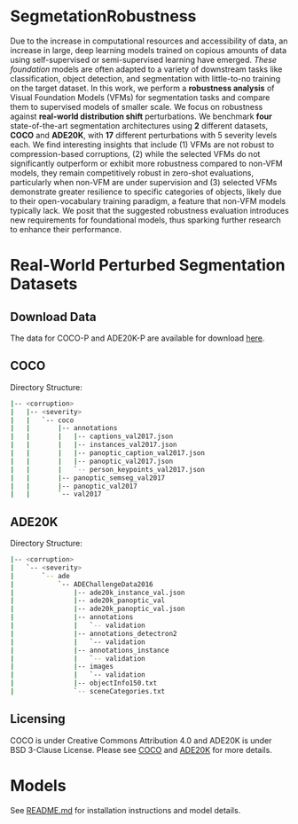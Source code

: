 # SegmetationRobustness
Due to the increase in computational resources and accessibility of data, an increase in large, deep learning models trained on copious amounts of data using self-supervised or semi-supervised learning have emerged. *These foundation* models are often adapted to a variety of downstream tasks like classification, object detection, and segmentation with little-to-no training on the target dataset. In this work, we perform a **robustness analysis** of Visual Foundation Models (VFMs) for segmentation tasks and compare them to supervised models of smaller scale. We focus on robustness against **real-world distribution shift** perturbations. We benchmark **four** state-of-the-art segmentation architectures using **2** different datasets, **COCO** and **ADE20K**, with **17** different perturbations with 5 severity levels each. We find interesting insights that include (1) VFMs are not robust to compression-based corruptions, (2) while the selected VFMs do not significantly outperform or exhibit more robustness compared to non-VFM models, they remain competitively robust in zero-shot evaluations, particularly when non-VFM are under supervision and (3) selected VFMs demonstrate greater resilience to specific categories of objects, likely due to their open-vocabulary training paradigm, a feature that non-VFM models typically lack. We posit that the suggested robustness evaluation introduces new requirements for foundational models, thus sparking further research to enhance their performance. 

# Real-World Perturbed Segmentation Datasets
## Download Data
The data for COCO-P and ADE20K-P are available for download [here](https://www.crcv.ucf.edu/data1/segmentation_robustness_benchmark/).

## COCO
Directory Structure:
```bash
|-- <corruption>
|   |-- <severity>
|   |   `-- coco
|   |       |-- annotations
|   |       |   |-- captions_val2017.json
|   |       |   |-- instances_val2017.json
|   |       |   |-- panoptic_caption_val2017.json
|   |       |   |-- panoptic_val2017.json
|   |       |   `-- person_keypoints_val2017.json
|   |       |-- panoptic_semseg_val2017
|   |       |-- panoptic_val2017
|   |       `-- val2017
```

## ADE20K
Directory Structure:
```bash
|-- <corruption>
|   `-- <severity>
|       `-- ade
|           `-- ADEChallengeData2016
|               |-- ade20k_instance_val.json
|               |-- ade20k_panoptic_val
|               |-- ade20k_panoptic_val.json
|               |-- annotations
|               |   `-- validation
|               |-- annotations_detectron2
|               |   `-- validation
|               |-- annotations_instance
|               |   `-- validation
|               |-- images
|               |   `-- validation
|               |-- objectInfo150.txt
|               `-- sceneCategories.txt

```

## Licensing
COCO is under Creative Commons Attribution 4.0  and ADE20K is under BSD 3-Clause License. Please see [COCO](https://cocodataset.org/#home) and [ADE20K](https://groups.csail.mit.edu/vision/datasets/ADE20K/) for more details.

# Models
See [README.md](models/README.md) for installation instructions and model details.
